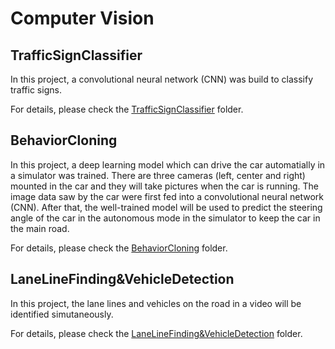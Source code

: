 # Computer Vision

## TrafficSignClassifier

In this project, a convolutional neural network (CNN) was build to classify traffic signs.

For details, please check the [TrafficSignClassifier](./TrafficSignClassifier) folder.


## BehaviorCloning

In this project, a deep learning model which can drive the car automatially in a simulator was trained. There are three cameras (left, center and right) mounted in the car and they will take pictures when the car is running. The image data saw by the car were first fed into a convolutional neural network (CNN). After that, the well-trained model will be used to predict the steering angle of the car in the autonomous mode in the simulator to keep the car in the main road.

For details, please check the [BehaviorCloning](./BehaviorCloning) folder.

## LaneLineFinding&VehicleDetection

In this project, the lane lines and vehicles on the road in a video will be identified simutaneously.

For details, please check the [LaneLineFinding&VehicleDetection](./LaneLineFinding&VehicleDetection) folder.